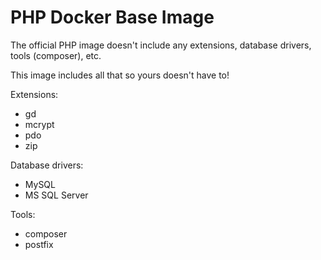 # PHP Docker Base Image

The official PHP image doesn't include any extensions, database drivers, tools (composer), etc.

This image includes all that so yours doesn't have to!

Extensions:
- gd
- mcrypt
- pdo
- zip

Database drivers:
- MySQL
- MS SQL Server

Tools:
- composer
- postfix